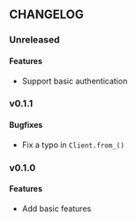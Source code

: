 ## CHANGELOG

### Unreleased

#### Features

- Support basic authentication

### v0.1.1

#### Bugfixes

- Fix a typo in `Client.from_()`

### v0.1.0

#### Features

- Add basic features
